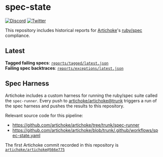 # spec-state

[![Discord](https://img.shields.io/discord/607683947496734760)](https://discord.gg/QCe2tp2)
[![Twitter](https://img.shields.io/twitter/follow/artichokeruby?label=Follow&style=social)](https://twitter.com/artichokeruby)

This repository includes historical reports for [Artichoke]'s [ruby/spec]
compliance.

## Latest

**Tagged failing specs**:
[`reports/tagged/latest.json`](reports/tagged/latest.json)  
**Failing spec backtraces**:
[`reports/exceptions/latest.json`](reports/exceptions/latest.json)

## Spec Harness

Artichoke includes a custom harness for running the ruby/spec suite called the
`spec-runner`. Every push to [artichoke/artichoke@trunk][artichoke-trunk]
triggers a run of the spec harness and pushes the results to this repository.

Relevant source code for this pipeline:

- https://github.com/artichoke/artichoke/tree/trunk/spec-runner
- https://github.com/artichoke/artichoke/blob/trunk/.github/workflows/spec-state.yaml

The first Artichoke commit recorded in this repository is
[`artichoke/artichoke@566e775`][spec-state-first-commit]

[artichoke]: https://github.com/artichoke/artichoke
[ruby/spec]: https://github.com/ruby/spec
[artichoke-trunk]: https://github.com/artichoke/artichoke/commits/trunk
[spec-state-first-commit]:
  https://github.com/artichoke/artichoke/commit/566e77538d7deac076b35653ccd983152d1f884e
